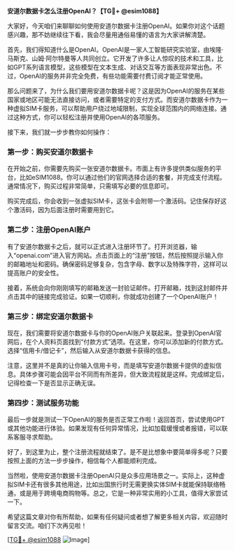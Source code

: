 **安道尔数据卡怎么注册OpenAI？【TG💪+ @esim1088】**

大家好，今天咱们来聊聊如何使用安道尔数据卡注册OpenAI。如果你对这个话题感兴趣，那不妨继续往下看，我会尽量用通俗易懂的语言为大家讲解清楚。

首先，我们得知道什么是OpenAI。OpenAI是一家人工智能研究实验室，由埃隆·马斯克、山姆·阿尔特曼等人共同创立。它开发了许多让人惊叹的技术和工具，比如GPT系列语言模型，这些模型在文本生成、对话交互等方面表现非常出色。不过，OpenAI的服务并非完全免费，有些功能需要付费订阅才能正常使用。

那么问题来了，为什么我们要用安道尔数据卡呢？这是因为OpenAI的服务在某些国家或地区可能无法直接访问，或者需要特定的支付方式。而安道尔数据卡作为一种虚拟SIM卡服务，可以帮助用户绕过地域限制，实现全球范围内的网络连接。通过这种方式，你可以轻松注册并使用OpenAI的各项服务。

接下来，我们就一步步教你如何操作：

### 第一步：购买安道尔数据卡

在开始之前，你需要先购买一张安道尔数据卡。市面上有许多提供类似服务的平台，比如eSIM1088。你可以通过他们的官网选择合适的套餐，并完成支付流程。通常情况下，购买过程非常简单，只需填写必要的信息即可。

购买完成后，你会收到一张虚拟SIM卡，这张卡会附带一个激活码。记住保存好这个激活码，因为后面注册时需要用到它。

### 第二步：注册OpenAI账户

有了安道尔数据卡之后，就可以正式进入注册环节了。打开浏览器，输入“openai.com”进入官方网站。点击页面上的“注册”按钮，然后按照提示输入你的邮箱地址和密码。确保密码足够复杂，包含字母、数字以及特殊字符，这样可以提高账户的安全性。

接着，系统会向你刚刚填写的邮箱发送一封验证邮件。打开邮箱，找到这封邮件并点击其中的链接完成验证。如果一切顺利，你就成功创建了一个OpenAI账户！

### 第三步：绑定安道尔数据卡

现在，我们需要将安道尔数据卡与你的OpenAI账户关联起来。登录到OpenAI官网后，在个人资料页面找到“付款方式”选项。在这里，你可以添加新的付款方式。选择“信用卡/借记卡”，然后输入从安道尔数据卡获得的信息。

注意，这里并不是真的让你输入信用卡号，而是填写安道尔数据卡提供的虚拟信息。具体步骤可能会因平台不同而有所差异，但大致流程就是这样。完成绑定后，记得检查一下是否显示正确无误。

### 第四步：测试服务功能

最后一步就是测试一下OpenAI的服务是否正常工作啦！返回首页，尝试使用GPT或其他功能进行体验。如果发现有任何异常情况，比如加载缓慢或者报错，可以联系客服寻求帮助。

好了，到这里为止，整个注册流程就结束了。是不是比想象中要简单得多呢？只要按照上面的方法一步步操作，相信每个人都能顺利完成。

当然啦，使用安道尔数据卡注册OpenAI只是众多应用场景之一。实际上，这种虚拟SIM卡还有很多其他用途，比如出国旅行时无需更换实体SIM卡就能保持联络畅通，或是用于跨境电商购物等。总之，它是一种非常实用的小工具，值得大家尝试一下。

希望这篇文章对你有所帮助，如果有任何疑问或者想了解更多相关内容，欢迎随时留言交流。咱们下次再见啦！

[[TG💪+ @esim1088](https://t.me/s/esim1088) ![Image](https://i.postimg.cc/4NQfJmqS/Snipaste-2025-05-13-00-14-12.png)]